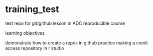 # training_test
test repo for git/github lesson in ADC reproducible course


learning objectives

demonstrate how to create a repos in github
practice making a comit
access repository in r studio
